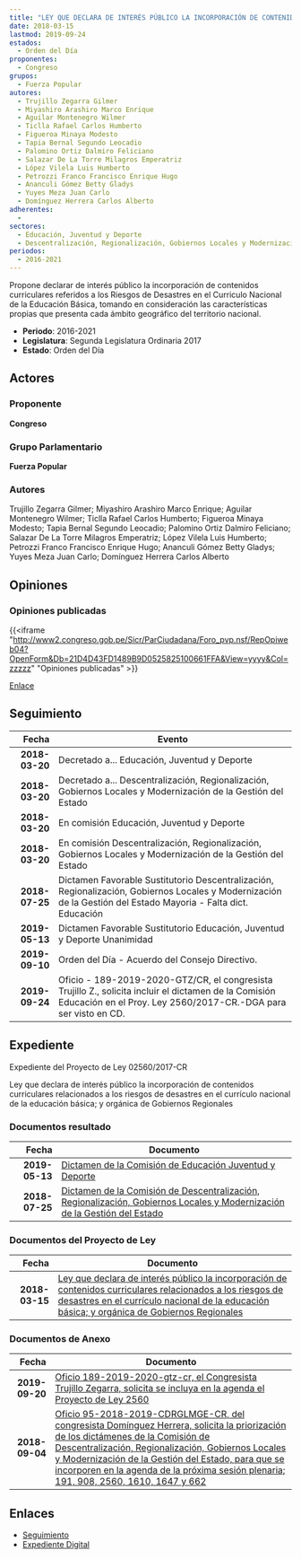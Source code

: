 ```yaml
---
title: "LEY QUE DECLARA DE INTERÉS PÚBLICO LA INCORPORACIÓN DE CONTENIDOS CURRICULARES RELACIONADOS A LOS RIESGOS DE DESASTRES EN EL CURRICULO NACIONAL DE LA EDUCACIÓN BÁSICA Y MODIFICA EL LITERAL C), DEL ARTÍCULO 47 DE LA LEY 27867, LEY ORGÁNICA DE GOBIERNOS REGIONALES"
date: 2018-03-15
lastmod: 2019-09-24
estados: 
  - Orden del Día
proponentes: 
  - Congreso
grupos: 
  - Fuerza Popular
autores: 
  - Trujillo Zegarra Gilmer
  - Miyashiro Arashiro Marco Enrique
  - Aguilar Montenegro Wilmer
  - Ticlla Rafael Carlos Humberto
  - Figueroa Minaya Modesto
  - Tapia Bernal Segundo Leocadio
  - Palomino Ortiz Dalmiro Feliciano
  - Salazar De La Torre Milagros Emperatriz
  - López Vilela Luis Humberto
  - Petrozzi Franco Francisco Enrique Hugo
  - Ananculi Gómez Betty Gladys
  - Yuyes Meza Juan Carlo
  - Domínguez Herrera Carlos Alberto
adherentes: 
  - 
sectores: 
  - Educación, Juventud y Deporte
  - Descentralización, Regionalización, Gobiernos Locales y Modernización de la Gestión del Estado
periodos: 
  - 2016-2021
---
```


Propone declarar de interés público la incorporación de contenidos curriculares referidos a los Riesgos de Desastres en el Curriculo Nacional de la Educación Básica, tomando en consideración las características propias que presenta cada ámbito geográfico del territorio nacional.

- **Periodo**: 2016-2021
- **Legislatura**: Segunda Legislatura Ordinaria 2017
- **Estado**: Orden del Día

## Actores

### Proponente

**Congreso**

### Grupo Parlamentario

**Fuerza Popular**

### Autores

Trujillo Zegarra Gilmer; Miyashiro Arashiro Marco Enrique; Aguilar Montenegro Wilmer; Ticlla Rafael Carlos Humberto; Figueroa Minaya Modesto; Tapia Bernal Segundo Leocadio; Palomino Ortiz Dalmiro Feliciano; Salazar De La Torre Milagros Emperatriz; López Vilela Luis Humberto; Petrozzi Franco Francisco Enrique Hugo; Ananculi Gómez Betty Gladys; Yuyes Meza Juan Carlo; Domínguez Herrera Carlos Alberto


## Opiniones

### Opiniones publicadas

{{<iframe "http://www2.congreso.gob.pe/Sicr/ParCiudadana/Foro_pvp.nsf/RepOpiweb04?OpenForm&Db=21D4D43FD1489B9D0525825100661FFA&View=yyyy&Col=zzzzz" "Opiniones publicadas" >}}

[Enlace](http://www2.congreso.gob.pe/Sicr/ParCiudadana/Foro_pvp.nsf/RepOpiweb04?OpenForm&Db=21D4D43FD1489B9D0525825100661FFA&View=yyyy&Col=zzzzz)

## Seguimiento

| Fecha | Evento |
|------:|--------|
| **2018-03-20** | Decretado a... Educación, Juventud y Deporte|
| **2018-03-20** | Decretado a... Descentralización, Regionalización, Gobiernos Locales y Modernización de la Gestión del Estado|
| **2018-03-20** | En comisión Educación, Juventud y Deporte|
| **2018-03-20** | En comisión Descentralización, Regionalización, Gobiernos Locales y Modernización de la Gestión del Estado|
| **2018-07-25** | Dictamen Favorable Sustitutorio Descentralización, Regionalización, Gobiernos Locales y Modernización de la Gestión del Estado Mayoria - Falta dict. Educación|
| **2019-05-13** | Dictamen Favorable Sustitutorio Educación, Juventud y Deporte Unanimidad|
| **2019-09-10** | Orden del Día - Acuerdo del Consejo Directivo.|
| **2019-09-24** | Oficio - 189-2019-2020-GTZ/CR, el congresista Trujillo Z., solicita incluir el dictamen de la Comisión Educación en el Proy. Ley 2560/2017-CR.-DGA para ser visto en CD.|


## Expediente

Expediente del Proyecto de Ley 02560/2017-CR

Ley que declara de interés público la incorporación de contenidos curriculares relacionados a los riesgos de desastres en el currículo nacional de la educación básica; y orgánica de Gobiernos Regionales


### Documentos resultado

| Fecha | Documento |
|------:|--------|
| **2019-05-13** | [Dictamen de la Comisión de Educación Juventud y Deporte](http://www.leyes.congreso.gob.pe/Documentos/2016_2021/Dictamenes/Proyectos_de_Ley/02560DC10MAY20190513.pdf) |
| **2018-07-25** | [Dictamen de la Comisión de Descentralización, Regionalización, Gobiernos Locales y Modernización de la Gestión del Estado](http://www.leyes.congreso.gob.pe/Documentos/2016_2021/Dictamenes/Proyectos_de_Ley/02560DC08MAY20180725.PDF) |

### Documentos del Proyecto de Ley

| Fecha | Documento |
|------:|--------|
| **2018-03-15** | [Ley que declara de interés público la incorporación de contenidos curriculares relacionados a los riesgos de desastres en el currículo nacional de la educación básica; y orgánica de Gobiernos Regionales](http://www.leyes.congreso.gob.pe/Documentos/2016_2021/Proyectos_de_Ley_y_de_Resoluciones_Legislativas/PL0256020180315..pdf) |

### Documentos de Anexo

| Fecha | Documento |
|------:|--------|
| **2019-09-20** | [Oficio 189-2019-2020-gtz-cr, el Congresista Trujillo Zegarra, solicita se incluya en la agenda el Proyecto de Ley 2560](http://www.leyes.congreso.gob.pe/Documentos/2016_2021/Oficios/Congresistas/OFICIO-189-2019-2020-GTZ-CR.pdf) |
| **2018-09-04** | [Oficio 95-2018-2019-CDRGLMGE-CR, del congresista Domínguez Herrera, solicita la priorización de los dictámenes de la Comisión de Descentralización, Regionalización, Gobiernos Locales y Modernización de la Gestión del Estado, para que se incorporen en la agenda de la próxima sesión plenaria; 191, 908, 2560, 1610, 1647 y 662](http://www.leyes.congreso.gob.pe/Documentos/2016_2021/Oficios/Comisiones_Ordinarias/OFICIO-95-2018-2019-CDRGLMGE-CR.pdf) |

## Enlaces 

- [Seguimiento](http://www2.congreso.gob.pe/Sicr/TraDocEstProc/CLProLey2016.nsf/f7fff46988ca05b1052578e100829cc7/4953c3b8d3a31ee005258251007c9aeb?OpenDocument)
- [Expediente Digital](http://www2.congreso.gob.pe/Sicr/TraDocEstProc/CLProLey2016.nsf/f7fff46988ca05b1052578e100829cc7/4953c3b8d3a31ee005258251007c9aeb?OpenDocument&Click=05257FB7005EB655.eb71d0cf91d8294e05256cdf006b5706/$Body/0.1C6C)
